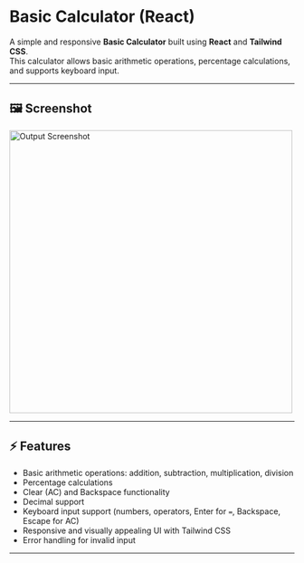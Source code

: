 # Basic Calculator (React)

A simple and responsive **Basic Calculator** built using **React** and **Tailwind CSS**.  
This calculator allows basic arithmetic operations, percentage calculations, and supports keyboard input.

---

## 🖼 Screenshot

<img src="./assets/Output-Src.png" alt="Output Screenshot" width="500" />


---

## ⚡ Features

- Basic arithmetic operations: addition, subtraction, multiplication, division
- Percentage calculations
- Clear (AC) and Backspace functionality
- Decimal support
- Keyboard input support (numbers, operators, Enter for `=`, Backspace, Escape for AC)
- Responsive and visually appealing UI with Tailwind CSS
- Error handling for invalid input

---

